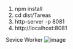 1. npm install
2. cd dist/Tareas
3. http-server -p 8081
4. http://localhost:8081

Sevice Worker
![image](https://user-images.githubusercontent.com/58818414/168619385-af23109a-a63e-4bb5-b0a9-9143ce074714.png)


